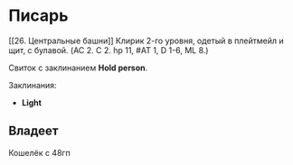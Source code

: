 # Писарь
[[26. Центральные башни]]
Клирик 2-го уровня, одетый в плейтмейл и щит, с булавой. 
(AC 2. C 2. hp 11, #AT 1, D 1-6, ML 8.)

Свиток с заклинанием **Hold person**.

Заклинания:
- **Light**

## Владеет
Кошелёк с 48гп
